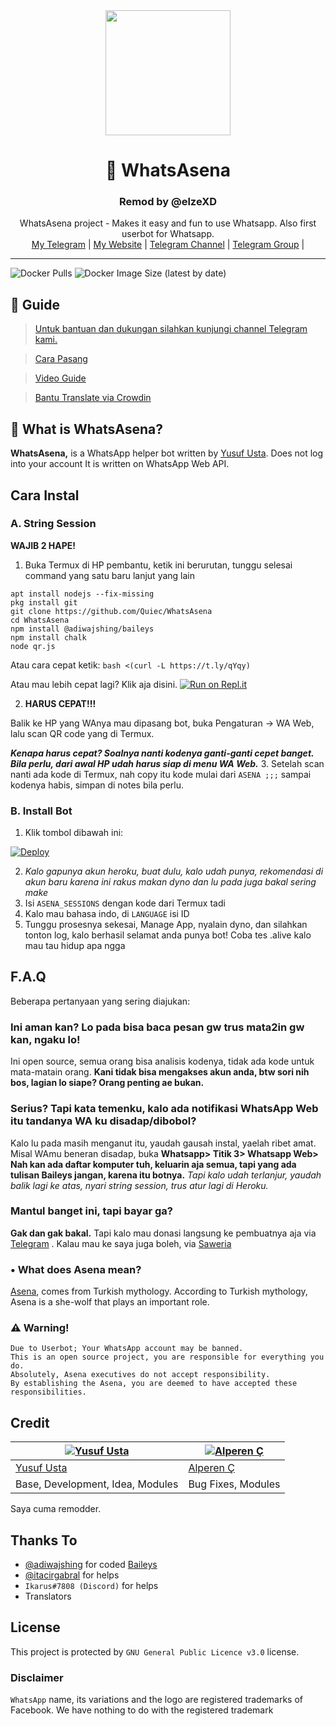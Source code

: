 <div align="center">
  <img src="https://i.hizliresim.com/6Bbj7i.jpg" width="200" height="200">
  <h1>🐺 WhatsAsena</h1>
  <h3>Remod by @elzeXD</h3>
</div>
<p align="center">
    WhatsAsena project - Makes it easy and fun to use Whatsapp. Also first userbot for Whatsapp.
    <br>
        <a href="https://t.me/elzeXD"> My Telegram</a> |
        <a href="https://elzeXD.github.io">My Website</a> |
        <a href="https://t.me/WHATSASENA">Telegram Channel</a> |
        <a href="https://t.me/AsenaSupport">Telegram Group</a> |
    <br>
</p>

----
![Docker Pulls](https://img.shields.io/docker/pulls/fusuf/whatsasena?style=flat-square) ![Docker Image Size (latest by date)](https://img.shields.io/docker/image-size/fusuf/whatsasena?style=flat-square)

## 📢 Guide
> [Untuk bantuan dan dukungan silahkan kunjungi channel Telegram kami.](https://t.me/AsenaSupport)

> [Cara Pasang](https://github.com/Quiec/WhatsAsena/wiki)

> [Video Guide](https://www.youtube.com/watch?v=029KmetlKPU)

> [Bantu Translate via Crowdin](https://crowdin.com/project/whatsasena)

## 🔎 What is WhatsAsena?
**WhatsAsena,** is a WhatsApp helper bot written by [Yusuf Usta](https://github.com/Quiec). Does not log into your account It is written on WhatsApp Web API.

## Cara Instal

### A. String Session

**WAJIB 2 HAPE!**
1. Buka Termux di HP pembantu, ketik ini berurutan, tunggu selesai command yang satu baru lanjut yang lain
```apt update
apt install nodejs --fix-missing
pkg install git
git clone https://github.com/Quiec/WhatsAsena
cd WhatsAsena
npm install @adiwajshing/baileys
npm install chalk
node qr.js
```

Atau cara cepat ketik:
```bash <(curl -L https://t.ly/qYqy)```

Atau mau lebih cepat lagi? Klik aja disini.
[![Run on Repl.it](https://repl.it/badge/github/Quiec/whatsasena)](https://repl.it/@Quiec/whatsasena)

2. **HARUS CEPAT!!!** 

Balik ke HP yang WAnya mau dipasang bot, buka Pengaturan -> WA Web, lalu scan QR code yang di Termux. 

***Kenapa harus cepat? Soalnya nanti kodenya ganti-ganti cepet banget. Bila perlu, dari awal HP udah harus siap di menu WA Web.***
3. Setelah scan nanti ada kode di Termux, nah copy itu kode mulai dari `ASENA ;;;` sampai kodenya habis, simpan di notes bila perlu.




### B. Install Bot
1. Klik tombol dibawah ini:

[![Deploy](https://www.herokucdn.com/deploy/button.svg)](https://heroku.com/deploy?template=https://github.com/elzeXD/WhatsAsena)

2. *Kalo gapunya akun heroku, buat dulu, kalo udah punya, rekomendasi di akun baru karena ini rakus makan dyno dan lu pada juga bakal sering make*
3. Isi `ASENA_SESSIONS` dengan kode dari Termux tadi
4. Kalo mau bahasa indo, di `LANGUAGE` isi ID
5. Tunggu prosesnya sekesai, Manage App, nyalain dyno, dan silahkan tonton log, kalo berhasil selamat anda punya bot! Coba tes .alive kalo mau tau hidup apa ngga

## F.A.Q
Beberapa pertanyaan yang sering diajukan:
### Ini aman kan? Lo pada bisa baca pesan gw trus mata2in gw kan, ngaku lo!
Ini open source, semua orang bisa analisis kodenya, tidak ada kode untuk mata-matain orang. **Kani tidak bisa mengakses akun anda, btw sori nih bos, lagian lo siape? Orang penting ae bukan.**

### Serius? Tapi kata temenku, kalo ada notifikasi WhatsApp Web itu tandanya WA ku disadap/dibobol?
Kalo lu pada masih menganut itu, yaudah gausah instal, yaelah ribet amat.
Misal WAmu beneran disadap, buka **Whatsapp> Titik 3> Whatsapp Web> Nah kan ada daftar komputer tuh, keluarin aja semua, tapi yang ada tulisan Baileys jangan, karena itu botnya.**
*Tapi kalo udah terlanjur, yaudah balik lagi ke atas, nyari string session, trus atur lagi di Heroku.*

### Mantul banget ini, tapi bayar ga?
**Gak dan gak bakal.** Tapi kalo mau donasi langsung ke pembuatnya aja via [Telegram](https://t.me/fusuf) .
Kalau mau ke saya juga boleh, via [Saweria](https://saweria.co/elzeXD)

### • What does Asena mean?
[Asena](https://tr.wikipedia.org/wiki/Asena), comes from Turkish mythology. According to Turkish mythology, Asena is a she-wolf that plays an important role.

### ⚠️ Warning! 
```
Due to Userbot; Your WhatsApp account may be banned.
This is an open source project, you are responsible for everything you do. 
Absolutely, Asena executives do not accept responsibility.
By establishing the Asena, you are deemed to have accepted these responsibilities.
```

## Credit

[![Yusuf Usta](https://github.com/quiec.png?size=100)](https://quiec.tech) | [![Alperen Ç](https://github.com/xacnio.png?size=100)](https://github.com/xacnio)
---|---
[Yusuf Usta](https://t.me/fusuf) | [Alperen Ç](https://t.me/xacnio)
Base, Development, Idea, Modules |  Bug Fixes, Modules
Saya cuma remodder.

## Thanks To
- [@adiwajshing](https://github.com/adiwajshing) for coded [Baileys](https://github.com/adiwajshing/Baileys) 
- [@itacirgabral](https://github.com/itacirgabral) for helps
- `Ikarus#7808 (Discord)` for helps
- Translators

## License
This project is protected by `GNU General Public Licence v3.0` license.

### Disclaimer
`WhatsApp` name, its variations and the logo are registered trademarks of Facebook. We have nothing to do with the registered trademark
